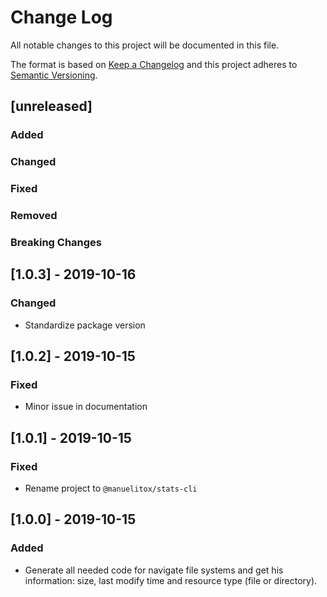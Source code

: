 # Change Log

All notable changes to this project will be documented in this file.

The format is based on [Keep a Changelog](http://keepachangelog.com/)
and this project adheres to [Semantic Versioning](http://semver.org/).

## [unreleased]

### Added

### Changed

### Fixed

### Removed

### Breaking Changes

## [1.0.3] - 2019-10-16

### Changed

- Standardize package version

## [1.0.2] - 2019-10-15

### Fixed

- Minor issue in documentation

## [1.0.1] - 2019-10-15

### Fixed

- Rename project to `@manuelitox/stats-cli`

## [1.0.0] - 2019-10-15

### Added

- Generate all needed code for navigate file systems and get his information: size, last modify time and resource type (file or directory).